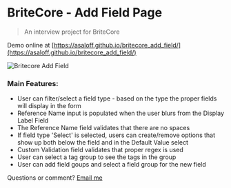 # BriteCore - Add Field Page

> An interview project for BriteCore

Demo online at [https://asaloff.github.io/britecore_add_field/](https://asaloff.github.io/britecore_add_field/)

![Britecore Add Field](https://s3.amazonaws.com/misc-8691742/brighcore_gif.gif)

### Main Features:

- User can filter/select a field type - based on the type the proper fields will display in the form
- Reference Name input is populated when the user blurs from the Display Label Field
- The Reference Name field validates that there are no spaces
- If field type 'Select' is selected, users can create/remove options that show up both below the field and in the Default Value select
- Custom Validation field validates that proper regex is used
- User can select a tag group to see the tags in the group
- User can add field goups and select a field group for the new field

Questions or comment? [Email me](mailto:aaronsaloff@gmail.com)
